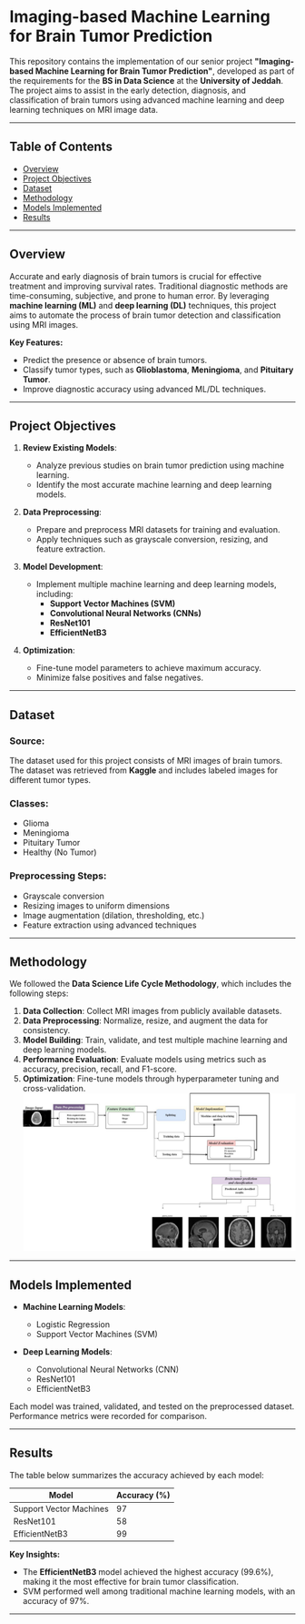# Imaging-based Machine Learning for Brain Tumor Prediction

This repository contains the implementation of our senior project **"Imaging-based Machine Learning for Brain Tumor Prediction"**, developed as part of the requirements for the **BS in Data Science** at the **University of Jeddah**. The project aims to assist in the early detection, diagnosis, and classification of brain tumors using advanced machine learning and deep learning techniques on MRI image data.

---

## Table of Contents

- [Overview](#overview)
- [Project Objectives](#project-objectives)
- [Dataset](#dataset)
- [Methodology](#methodology)
- [Models Implemented](#models-implemented)
- [Results](#results)
---

## Overview

Accurate and early diagnosis of brain tumors is crucial for effective treatment and improving survival rates. Traditional diagnostic methods are time-consuming, subjective, and prone to human error. By leveraging **machine learning (ML)** and **deep learning (DL)** techniques, this project aims to automate the process of brain tumor detection and classification using MRI images.

**Key Features:**
- Predict the presence or absence of brain tumors.
- Classify tumor types, such as **Glioblastoma**, **Meningioma**, and **Pituitary Tumor**.
- Improve diagnostic accuracy using advanced ML/DL techniques.

---

## Project Objectives

1. **Review Existing Models**:
   - Analyze previous studies on brain tumor prediction using machine learning.
   - Identify the most accurate machine learning and deep learning models.

2. **Data Preprocessing**:
   - Prepare and preprocess MRI datasets for training and evaluation.
   - Apply techniques such as grayscale conversion, resizing, and feature extraction.

3. **Model Development**:
   - Implement multiple machine learning and deep learning models, including:
     - **Support Vector Machines (SVM)**
     - **Convolutional Neural Networks (CNNs)**
     - **ResNet101**
     - **EfficientNetB3**

4. **Optimization**:
   - Fine-tune model parameters to achieve maximum accuracy.
   - Minimize false positives and false negatives.

---

## Dataset

### Source:
The dataset used for this project consists of MRI images of brain tumors. The dataset was retrieved from **Kaggle** and includes labeled images for different tumor types.

### Classes:
- Glioma
- Meningioma
- Pituitary Tumor
- Healthy (No Tumor)

### Preprocessing Steps:
- Grayscale conversion
- Resizing images to uniform dimensions
- Image augmentation (dilation, thresholding, etc.)
- Feature extraction using advanced techniques

---

## Methodology

We followed the **Data Science Life Cycle Methodology**, which includes the following steps:
1. **Data Collection**: Collect MRI images from publicly available datasets.
2. **Data Preprocessing**: Normalize, resize, and augment the data for consistency.
3. **Model Building**: Train, validate, and test multiple machine learning and deep learning models.
4. **Performance Evaluation**: Evaluate models using metrics such as accuracy, precision, recall, and F1-score.
5. **Optimization**: Fine-tune models through hyperparameter tuning and cross-validation.
![Methodology](Methodology.jpg)
   

---

## Models Implemented

- **Machine Learning Models**:
  - Logistic Regression
  - Support Vector Machines (SVM)

- **Deep Learning Models**:
  - Convolutional Neural Networks (CNN)
  - ResNet101
  - EfficientNetB3

Each model was trained, validated, and tested on the preprocessed dataset. Performance metrics were recorded for comparison.

---

## Results

The table below summarizes the accuracy achieved by each model:

| Model                  | Accuracy (%) |
|-------------------------|-------------|
| Support Vector Machines | 97          |
| ResNet101              | 58          |
| EfficientNetB3         | 99          |

**Key Insights:**
- The **EfficientNetB3** model achieved the highest accuracy (99.6%), making it the most effective for brain tumor classification.
- SVM performed well among traditional machine learning models, with an accuracy of 97%.

---
